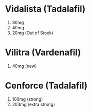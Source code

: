 # Vidalista (Tadalafil)
1. 80mg
2. 40mg
3. 20mg (Out of Stock)

# Vilitra (Vardenafil)
1. 40mg (new)

# Cenforce (Tadalafil)
1. 100mg (strong)
2. 200mg (extra strong)
